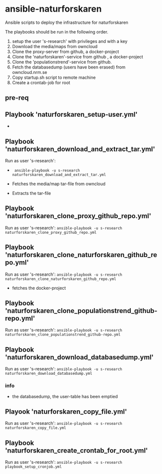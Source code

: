 # ansible-naturforskaren
Ansible scripts to deploy the infrastructure for naturforskaren

The playbooks should be run in the following order.

1. setup the user 's-research' with privileges and with a key
2. Download the media/maps from owncloud 
3. Clone the proxy-server from github, a docker-project
4. Clone the 'naturforskaren'-service from github , a docker-project
5. Clone the 'populationstrend'-service from github.
6. Fetch the databasedump (users have been erased) from owncloud.nrm.se
7. Copy startup.sh script to remote machine
8. Create a crontab-job for root

## pre-req

## Playbook 'naturforskaren_setup-user.yml'
- ``` ansible-playbook -u ingimar naturforskaren_setup-user.yml

## Playbook 'naturforskaren_download_and_extract_tar.yml'
Run as user 's-research':
- ``` ansible-playbook -u s-research naturforskaren_download_and_extract_tar.yml```

- Fetches the media/map tar-file from owncloud
- Extracts the tar-file

## Playbook 'naturforskaren_clone_proxy_github_repo.yml'
Run as user 's-research':  ```ansible-playbook -u s-research naturforskaren_clone_proxy_github_repo.yml```

## Playbook 'naturforskaren_clone_naturforskaren_github_repo.yml'
Run as user 's-research': ```ansible-playbook -u s-research naturforskaren_clone_naturforskaren_github_repo.yml```
- fetches the docker-project

## Playbook 'naturforskaren_clone_populationstrend_github-repo.yml'
Run as user 's-research': ```ansible-playbook -u s-research naturforskaren_clone_populationstrend_github-repo.yml```

## Playbook 'naturforskaren_download_databasedump.yml' 
Run as user 's-research':  ```ansible-playbook -u s-research naturforskaren_download_databasedump.yml```

### info
- the databasedump, the user-table has been emptied


## Playook 'naturforskaren_copy_file.yml'
Run as user 's-research':  ```ansible-playbook -u s-research naturforskaren_copy_file.yml``` 


## Playbook 'naturforskaren_create_crontab_for_root.yml'
Run as user 's-research': ```ansible-playbook -u s-research playbook_setup_cronjob.yml``` 

